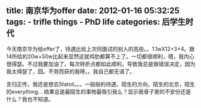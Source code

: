 title: 南京华为offer
date: 2012-01-16 05:32:25
tags: 
    - trifle things
    - PhD life
categories: 后学生时代
---

今天南京华为给offer了，待遇比给上次同面试的别人的高些。。1.1wX12+3+4。跟14所给的20w+50w比起来显然这就鸡肋都算不上了。一切都很顺利，嗯，我内心很得瑟。不过我要加油了，每次转折点都如此顺利，导致我总是做错误决定，因为我太得瑟了，囧。不劳而获的我呀。。我自己都无语了。

言归正传，我还是想去Statoil。。。一般般的待遇，陌生的方向，陌生的北京，陌生的everything... 结果总是最陌生的事物最吸引我么？显示我骨子里的不安份还是什么？我也不知道。

